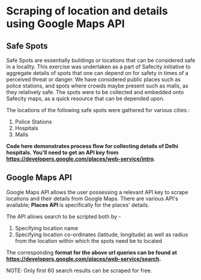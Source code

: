 # Scraping of location and details using Google Maps API
## Safe Spots
Safe Spots are essentially buildings or locations that can be considered safe in a locality. This exercise was undertaken as a part of Safecity initiative to aggregate details of spots that one can depend on for safety in times of a perceived threat or danger. We have considered public places such as police stations, and spots where crowds maybe present such as malls, as they relatively safe. The spots were to be collected and embedded onto Safecity maps, as a quick resource that can be depended upon.

The locations of the following safe spots were gathered for various cities :

1. Police Stations
2. Hospitals
3. Malls

<b> Code here demonstrates process flow for collecting details of Delhi hospitals. You'll need to get an API key from https://developers.google.com/places/web-service/intro. </b>

## Google Maps API
Google Maps API allows the user possessing a relevant API key to scrape locations and their details from Google Maps. There are various API's available; <b> Places API </b> is specifically for the places' details.

The API allows search to be scripted both by -

1. Specifying location name
2. Specifying location co-ordinates (latitude, longitude) as well as radius from the location within which the spots need be to located

The corresponding <b> format for the above url queries can be found at https://developers.google.com/places/web-service/search. </b>

NOTE: Only first 60 search results can be scraped for free.
